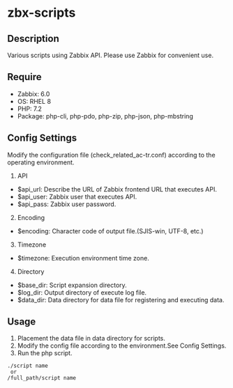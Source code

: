 # zbx-scripts

## Description
Various scripts using Zabbix API. Please use Zabbix for convenient use.

## Require
* Zabbix: 6.0
* OS: RHEL 8
* PHP: 7.2
* Package: php-cli, php-pdo, php-zip, php-json, php-mbstring

## Config Settings
Modify the configuration file (check_related_ac-tr.conf) according to the operating environment.
1. API
* $api_url: Describe the URL of Zabbix frontend URL that executes API. 
* $api_user: Zabbix user that executes API.
* $api_pass: Zabbix user password.

2. Encoding
* $encoding: Character code of output file.(SJIS-win, UTF-8, etc.)

3. Timezone
* $timezone: Execution environment time zone.

4. Directory
* $base_dir: Script expansion directory.
* $log_dir: Output directory of execute log file.
* $data_dir: Data directory for data file for registering and executing data.

## Usage
1. Placement the data file in data directory for scripts.
2. Modify the config file according to the environment.See Config Settings.
3. Run the php script.
```
./script name
 or
/full_path/script name
```
